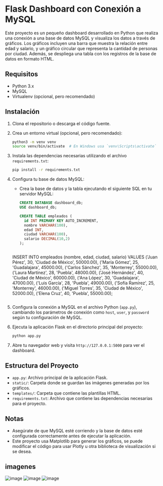 
# Flask Dashboard con Conexión a MySQL

Este proyecto es un pequeño dashboard desarrollado en Python que realiza una conexión a una base de datos MySQL y visualiza los datos a través de gráficos. Los gráficos incluyen una barra que muestra la relación entre edad y salario, y un gráfico circular que representa la cantidad de personas por ciudad. Además, se despliega una tabla con los registros de la base de datos en formato HTML.

## Requisitos

- Python 3.x
- MySQL
- Virtualenv (opcional, pero recomendado)

## Instalación

1. Clona el repositorio o descarga el código fuente.

2. Crea un entorno virtual (opcional, pero recomendado):

   ```bash
   python3 -m venv venv
   source venv/bin/activate  # En Windows usa `venv\Scripts\activate`
   ```

3. Instala las dependencias necesarias utilizando el archivo `requirements.txt`:

   ```bash
   pip install -r requirements.txt
   ```

4. Configura tu base de datos MySQL:

   - Crea la base de datos y la tabla ejecutando el siguiente SQL en tu servidor MySQL:

     ```sql
     CREATE DATABASE dashboard_db;
     USE dashboard_db;

     CREATE TABLE empleados (
       id INT PRIMARY KEY AUTO_INCREMENT,
       nombre VARCHAR(100),
       edad INT,
       ciudad VARCHAR(100),
       salario DECIMAL(10,2)
     );
     ```
     ```sql
    INSERT INTO empleados (nombre, edad, ciudad, salario) VALUES
    ('Juan Pérez', 30, 'Ciudad de México', 50000.00),
    ('María Gómez', 25, 'Guadalajara', 45000.00),
    ('Carlos Sánchez', 35, 'Monterrey', 55000.00),
    ('Laura Martínez', 28, 'Puebla', 48000.00),
    ('José Hernández', 40, 'Ciudad de México', 60000.00),
    ('Ana López', 30, 'Guadalajara', 47000.00),
    ('Luis García', 28, 'Puebla', 49000.00),
    ('Sofía Ramírez', 25, 'Monterrey', 46000.00),
    ('Miguel Torres', 35, 'Ciudad de México', 52000.00),
    ('Elena Cruz', 40, 'Puebla', 55000.00);
     ```

5. Configura la conexión a MySQL en el archivo Python (`app.py`), cambiando los parámetros de conexión como `host`, `user`, y `password` según tu configuración de MySQL.

6. Ejecuta la aplicación Flask en el directorio principal del proyecto:

   ```bash
   python app.py
   ```

7. Abre tu navegador web y visita `http://127.0.0.1:5000` para ver el dashboard.

## Estructura del Proyecto

- `app.py`: Archivo principal de la aplicación Flask.
- `static/`: Carpeta donde se guardan las imágenes generadas por los gráficos.
- `templates/`: Carpeta que contiene las plantillas HTML.
- `requirements.txt`: Archivo que contiene las dependencias necesarias para el proyecto.

## Notas

- Asegúrate de que MySQL esté corriendo y la base de datos esté configurada correctamente antes de ejecutar la aplicación.
- Este proyecto usa Matplotlib para generar los gráficos, se puede modificar el código para usar Plotly u otra biblioteca de visualización si se desea.

## imagenes

![image](https://github.com/user-attachments/assets/2a353e7a-9eab-4cda-8277-35c53b345ea1)
![image](https://github.com/user-attachments/assets/6e4c01b2-4604-4e28-8ad6-14464c045695)
![image](https://github.com/user-attachments/assets/dda13b2b-0d74-4c3b-a080-cc77d3161663)




